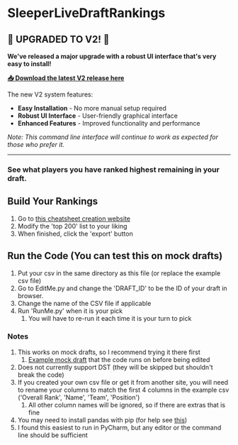 # SleeperLiveDraftRankings

## 🚀 **UPGRADED TO V2!** 🚀

**We've released a major upgrade with a robust UI interface that's very easy to install!**

**[📥 Download the latest V2 release here](https://github.com/edgecdec/SleeperLiveDraftRankingsV2/releases)**

The new V2 system features:
- **Easy Installation** - No more manual setup required
- **Robust UI Interface** - User-friendly graphical interface
- **Enhanced Features** - Improved functionality and performance

*Note: This command line interface will continue to work as expected for those who prefer it.*

---

### See what players you have ranked highest remaining in your draft.

## Build Your Rankings
1) Go to [this cheatsheet creation website](https://www.cheatsheetking.com/Cheatsheets/Edit?position=Top200)
2) Modify the 'top 200' list to your liking
3) When finished, click the 'export' button

## Run the Code (You can test this on mock drafts)
1) Put your csv in the same directory as this file (or replace the example csv file)
2) Go to EditMe.py and change the 'DRAFT_ID' to be the ID of your draft in browser.
3) Change the name of the CSV file if applicable
4) Run 'RunMe.py' when it is your pick
    1) You will have to re-run it each time it is your turn to pick


### Notes
1) This works on mock drafts, so I recommend trying it there first
    1) [Example mock draft](https://sleeper.com/draft/nfl/998363469428686848) that the code runs on before being edited
2) Does not currently support DST (they will be skipped but shouldn't break the code)
3) If you created your own csv file or get it from another site, you will need to rename your columns to match the first 4 columns in the example csv ('Overall Rank', 'Name', 'Team', 'Position')
    1) All other column names will be ignored, so if there are extras that is fine
4) You may need to install pandas with pip (for help see [this](https://www.google.com/search?q=install+pandas+with+pip&oq=install+pandas+with+pip&aqs=chrome..69i57.4908j0j4&sourceid=chrome&ie=UTF-8))
5) I found this easiest to run in PyCharm, but any editor or the command line should be sufficient
